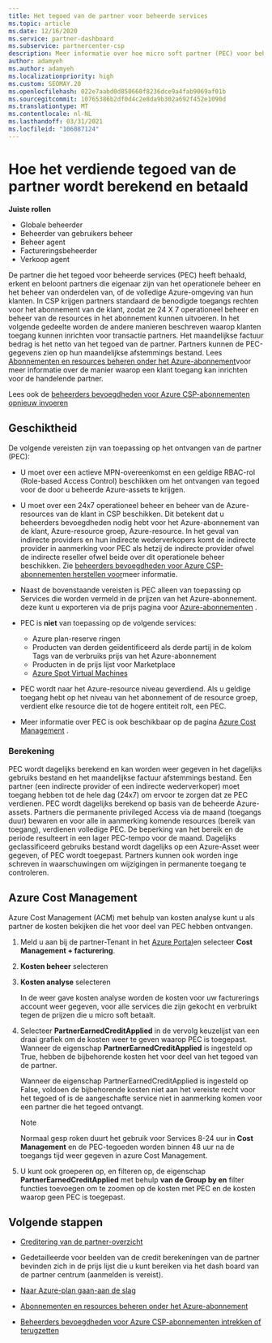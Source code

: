 ```yaml
---
title: Het tegoed van de partner voor beheerde services
ms.topic: article
ms.date: 12/16/2020
ms.service: partner-dashboard
ms.subservice: partnercenter-csp
description: Meer informatie over hoe micro soft partner (PEC) voor beheerde services wordt berekend en betaald, en hoe u ervoor kunt zorgen dat u in aanmerking komt.
author: adamyeh
ms.author: adamyeh
ms.localizationpriority: high
ms.custom: SEOMAY.20
ms.openlocfilehash: 022e7aabd0d850660f8236dce9a4fab9069af01b
ms.sourcegitcommit: 10765386b2df0d4c2e8da9b302a692f452e1090d
ms.translationtype: MT
ms.contentlocale: nl-NL
ms.lasthandoff: 03/31/2021
ms.locfileid: "106087124"
---
```

# <a name="how-the-partner-earned-credit-is-calculated-and-paid"></a>Hoe het verdiende tegoed van de partner wordt berekend en betaald

**Juiste rollen**

- Globale beheerder
- Beheerder van gebruikers beheer
- Beheer agent
- Factureringsbeheerder
- Verkoop agent

De partner die het tegoed voor beheerde services (PEC) heeft behaald, erkent en beloont partners die eigenaar zijn van het operationele beheer en het beheer van onderdelen van, of de volledige Azure-omgeving van hun klanten. In CSP krijgen partners standaard de benodigde toegangs rechten voor het abonnement van de klant, zodat ze 24 X 7 operationeel beheer en beheer van de resources in het abonnement kunnen uitvoeren. In het volgende gedeelte worden de andere manieren beschreven waarop klanten toegang kunnen inrichten voor transactie partners. Het maandelijkse factuur bedrag is het netto van het tegoed van de partner. Partners kunnen de PEC-gegevens zien op hun maandelijkse afstemmings bestand. Lees [Abonnementen en resources beheren onder het Azure-abonnement](azure-plan-manage.md)voor meer informatie over de manier waarop een klant toegang kan inrichten voor de handelende partner.

Lees ook de [beheerders bevoegdheden voor Azure CSP-abonnementen opnieuw invoeren](revoke-reinstate-csp.md)

## <a name="eligibility"></a>Geschiktheid

De volgende vereisten zijn van toepassing op het ontvangen van de partner (PEC): 

- U moet over een actieve MPN-overeenkomst en een geldige RBAC-rol (Role-based Access Control) beschikken om het ontvangen van tegoed voor de door u beheerde Azure-assets te krijgen.

- U moet over een 24x7 operationeel beheer en beheer van de Azure-resources van de klant in CSP beschikken. Dit betekent dat u beheerders bevoegdheden nodig hebt voor het Azure-abonnement van de klant, Azure-resource groep, Azure-resource. In het geval van indirecte providers en hun indirecte wederverkopers komt de indirecte provider in aanmerking voor PEC als hetzij de indirecte provider ofwel de indirecte reseller ofwel beide over dit operationele beheer beschikken. Zie [beheerders bevoegdheden voor Azure CSP-abonnementen herstellen voor](./revoke-reinstate-csp.md)meer informatie.

- Naast de bovenstaande vereisten is PEC alleen van toepassing op Services die worden vermeld in de prijzen van het Azure-abonnement. deze kunt u exporteren via de prijs pagina voor [Azure-abonnementen](https://partner.microsoft.com/commerce/sales) .

- PEC is **niet** van toepassing op de volgende services:
    - Azure plan-reserve ringen
    - Producten van derden geïdentificeerd als derde partij in de kolom Tags van de verbruiks prijs van het Azure-abonnement
    - Producten in de prijs lijst voor Marketplace
    - [Azure Spot Virtual Machines](https://partner.microsoft.com/resources/collection/azure-spot-in-csp#/)

- PEC wordt naar het Azure-resource niveau geverdiend. Als u geldige toegang hebt op het niveau van het abonnement of de resource groep, verdient elke resource die tot de hogere entiteit rolt, een PEC.

- Meer informatie over PEC is ook beschikbaar op de pagina [Azure Cost Management](/azure/cost-management-billing/costs/get-started-partners) .

### <a name="calculation"></a>Berekening

PEC wordt dagelijks berekend en kan worden weer gegeven in het dagelijks gebruiks bestand en het maandelijkse factuur afstemmings bestand. Een partner (een indirecte provider of een indirecte wederverkoper) moet toegang hebben tot de hele dag (24x7) om ervoor te zorgen dat ze PEC verdienen. PEC wordt dagelijks berekend op basis van de beheerde Azure-assets. Partners die permanente privileged Access via de maand (toegangs duur) bewaren en voor alle in aanmerking komende resources (bereik van toegang), verdienen volledige PEC. De beperking van het bereik en de periode resulteert in een lager PEC-tempo voor de maand. Dagelijks geclassificeerd gebruiks bestand wordt dagelijks op een Azure-Asset weer gegeven, of PEC wordt toegepast. Partners kunnen ook worden inge schreven in waarschuwingen om wijzigingen in permanente toegang te controleren.

## <a name="azure-cost-management"></a>Azure Cost Management

Azure Cost Management (ACM) met behulp van kosten analyse kunt u als partner de kosten bekijken die het voor deel van PEC hebben ontvangen.  

1. Meld u aan bij de partner-Tenant in het [Azure Portal](https://portal.azure.com)en selecteer **Cost Management + facturering**.

2. **Kosten beheer** selecteren

3. **Kosten analyse** selecteren

   In de weer gave kosten analyse worden de kosten voor uw facturerings account weer gegeven, voor alle services die zijn gekocht en verbruikt tegen de prijzen die u micro soft betaalt.

4. Selecteer **PartnerEarnedCreditApplied** in de vervolg keuzelijst van een draai grafiek om de kosten weer te geven waarop PEC is toegepast. Wanneer de eigenschap **PartnerEarnedCreditApplied** is ingesteld op True, hebben de bijbehorende kosten het voor deel van het tegoed van de partner. 

   Wanneer de eigenschap PartnerEarnedCreditApplied is ingesteld op False, voldoen de bijbehorende kosten niet aan het vereiste recht voor het tegoed of is de aangeschafte service niet in aanmerking komen voor een partner die het tegoed ontvangt.

   >[!NOTE] 
   >Normaal gesp roken duurt het gebruik voor Services 8-24 uur in **Cost Management** en de PEC-tegoeden worden binnen 48 uur na de toegangs tijd weer gegeven in azure Cost Management.

5. U kunt ook groeperen op, en filteren op, de eigenschap **PartnerEarnedCreditApplied** met behulp **van de Group by en** filter functies toevoegen om te zoomen op de kosten met PEC en de kosten waarop geen PEC is toegepast.

## <a name="next-steps"></a>Volgende stappen

- [Creditering van de partner-overzicht](partner-earned-credit.md)

- Gedetailleerde voor beelden van de credit berekeningen van de partner bevinden zich in de prijs lijst die u kunt bereiken via het dash board van de partner centrum (aanmelden is vereist).

- [Naar Azure-plan gaan-aan de slag](azure-plan-get-started.md)

- [Abonnementen en resources beheren onder het Azure-abonnement](azure-plan-manage.md)

- [Beheerders bevoegdheden voor Azure CSP-abonnementen intrekken of terugzetten](revoke-reinstate-csp.md)
